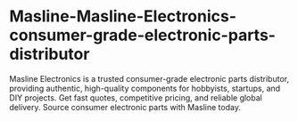# Masline-Masline-Electronics-consumer-grade-electronic-parts-distributor
Masline Electronics is a trusted consumer-grade electronic parts distributor, providing authentic, high-quality components for hobbyists, startups, and DIY projects. Get fast quotes, competitive pricing, and reliable global delivery. Source consumer electronic parts with Masline today.
